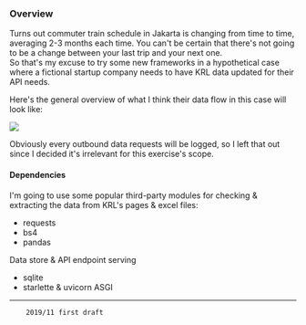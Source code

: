 ### Overview

Turns out commuter train schedule in Jakarta is changing from time to time, averaging 2-3 months each time. You can't be certain that there's not going to be a change between your last trip and your next one.     
So that's my excuse to try some new frameworks in a hypothetical case where a fictional startup company needs to have KRL data updated for their API needs. 

Here's the general overview of what I think their data flow in this case will look like:

![](/static/pipeline.gif)

Obviously every outbound data requests will be logged, so I left that out since I decided it's irrelevant for this exercise's scope.

#### Dependencies

I'm going to use some popular third-party modules for checking & extracting the data from KRL's pages & excel files:

* requests
* bs4
* pandas
 
Data store & API endpoint serving
      
* sqlite    
* starlette & uvicorn ASGI

---

        2019/11 first draft
